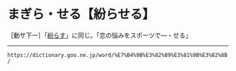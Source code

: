 # まぎら・せる【紛らせる】

［動サ下一］「[紛らす](まぎらす（紛らす）)」に同じ。「恋の悩みをスポーツで―・せる」

---
`https://dictionary.goo.ne.jp/word/%E7%B4%9B%E3%82%89%E3%81%9B%E3%82%8B/`